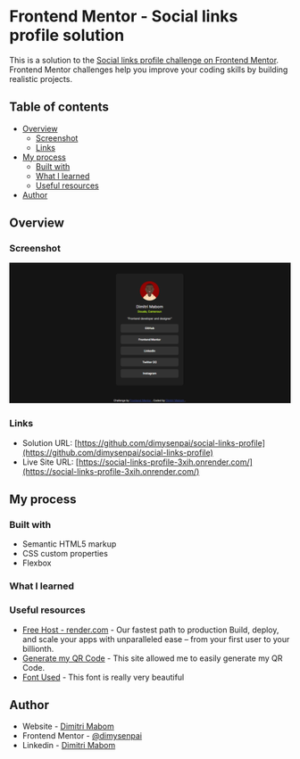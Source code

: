 # Frontend Mentor - Social links profile solution

This is a solution to the [Social links profile challenge on Frontend Mentor](https://www.frontendmentor.io/challenges/social-links-profile-UG32l9m6dQ). Frontend Mentor challenges help you improve your coding skills by building realistic projects.

## Table of contents

- [Overview](#overview)
  - [Screenshot](#screenshot)
  - [Links](#links)
- [My process](#my-process)
  - [Built with](#built-with)
  - [What I learned](#what-i-learned)
  - [Useful resources](#useful-resources)
- [Author](#author)

## Overview

### Screenshot

![](./assets/screenshots/screenshot1.png)

### Links

- Solution URL: [https://github.com/dimysenpai/social-links-profile](https://github.com/dimysenpai/social-links-profile)
- Live Site URL: [https://social-links-profile-3xih.onrender.com/](https://social-links-profile-3xih.onrender.com/)

## My process

### Built with

- Semantic HTML5 markup
- CSS custom properties
- Flexbox

### What I learned

### Useful resources

- [Free Host - render.com](https://render.com/) - Our fastest path to production
  Build, deploy, and scale your apps with unparalleled ease – from your first user to your billionth.
- [Generate my QR Code](https://myqrcode.com/) - This site allowed me to easily generate my QR Code.
- [Font Used](https://fonts.google.com/specimen/Inter) - This font is really very beautiful

## Author

- Website - [Dimitri Mabom](https://github.com/dimysenpai)
- Frontend Mentor - [@dimysenpai](https://www.frontendmentor.io/profile/dimysenpai)
- Linkedin - [Dimitri Mabom](https://www.linkedin.com/in/dimitri-mabom/)
